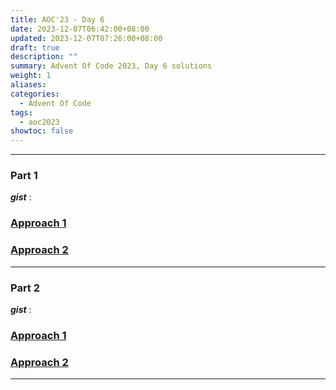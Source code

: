 ```yaml
---
title: AOC'23 - Day 6
date: 2023-12-07T06:42:00+08:00
updated: 2023-12-07T07:26:00+08:00
draft: true
description: ""
summary: Advent Of Code 2023, Day 6 solutions
weight: 1
aliases: 
categories:
  - Advent Of Code
tags:
  - aoc2023
showtoc: false
---
```

---
### Part 1



***gist*** : 



### <ins>Approach 1</ins>

> 



### <ins>Approach 2</ins>

> 

---

### Part 2


***gist*** : 


### <ins>Approach 1</ins>

> 
### <ins>Approach 2</ins>

> 

---
